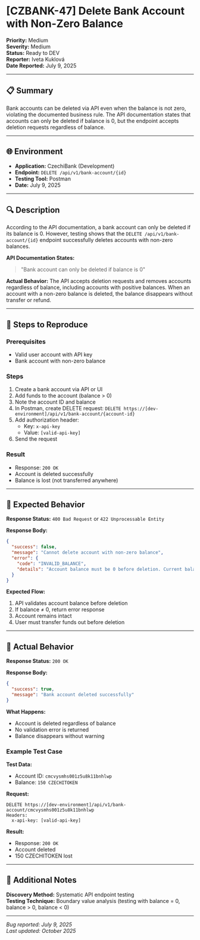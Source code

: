 # [CZBANK-47] Delete Bank Account with Non-Zero Balance

**Priority:** Medium  
**Severity:** Medium  
**Status:** Ready to DEV  
**Reporter:** Iveta Kuklová  
**Date Reported:** July 9, 2025

---

## 📋 Summary

Bank accounts can be deleted via API even when the balance is not zero, violating the documented business rule. The API documentation states that accounts can only be deleted if balance is 0, but the endpoint accepts deletion requests regardless of balance.

---

## 🌐 Environment

- **Application:** CzechiBank (Development)
- **Endpoint:** `DELETE /api/v1/bank-account/{id}`
- **Testing Tool:** Postman
- **Date:** July 9, 2025

---

## 🔍 Description

According to the API documentation, a bank account can only be deleted if its balance is 0. However, testing shows that the `DELETE /api/v1/bank-account/{id}` endpoint successfully deletes accounts with non-zero balances.

**API Documentation States:**
> "Bank account can only be deleted if balance is 0"

**Actual Behavior:**
The API accepts deletion requests and removes accounts regardless of balance, including accounts with positive balances. When an account with a non-zero balance is deleted, the balance disappears without transfer or refund.

---

## 📝 Steps to Reproduce

### Prerequisites
- Valid user account with API key
- Bank account with non-zero balance

### Steps

1. Create a bank account via API or UI
2. Add funds to the account (balance > 0)
3. Note the account ID and balance
4. In Postman, create DELETE request: `DELETE https://[dev-environment]/api/v1/bank-account/{account-id}`
5. Add authorization header:
   - Key: `x-api-key`
   - Value: `[valid-api-key]`
6. Send the request

### Result
- Response: `200 OK`
- Account is deleted successfully
- Balance is lost (not transferred anywhere)

---

## 🎯 Expected Behavior

**Response Status:** `400 Bad Request` or `422 Unprocessable Entity`

**Response Body:**
```json
{
  "success": false,
  "message": "Cannot delete account with non-zero balance",
  "error": {
    "code": "INVALID_BALANCE",
    "details": "Account balance must be 0 before deletion. Current balance: 150 CZECHITOKEN"
  }
}
```

**Expected Flow:**
1. API validates account balance before deletion
2. If balance ≠ 0, return error response
3. Account remains intact
4. User must transfer funds out before deletion

---

## 🐛 Actual Behavior

**Response Status:** `200 OK`

**Response Body:**
```json
{
  "success": true,
  "message": "Bank account deleted successfully"
}
```

**What Happens:**
- Account is deleted regardless of balance
- No validation error is returned
- Balance disappears without warning

### Example Test Case

**Test Data:**
- Account ID: `cmcvysmhs001z5u8k11bnhlwp`
- Balance: `150 CZECHITOKEN`

**Request:**
```
DELETE https://[dev-environment]/api/v1/bank-account/cmcvysmhs001z5u8k11bnhlwp
Headers:
  x-api-key: [valid-api-key]
```

**Result:**
- Response: `200 OK`
- Account deleted
- 150 CZECHITOKEN lost

---

## 📎 Additional Notes

**Discovery Method:** Systematic API endpoint testing  
**Testing Technique:** Boundary value analysis (testing with balance = 0, balance > 0, balance < 0)

---

*Bug reported: July 9, 2025*  
*Last updated: October 2025*
